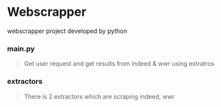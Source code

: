 # Webscrapper

webscrapper project developed by python
### main.py
> Get user request and get results from indeed & wwr using extratros
### extractors
> There is 2 extractors which are scraping indeed, wwr

